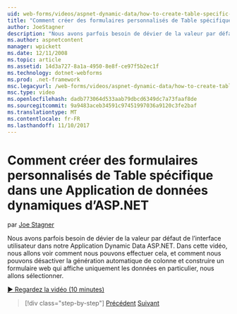```yaml
---
uid: web-forms/videos/aspnet-dynamic-data/how-to-create-table-specific-custom-forms-in-an-aspnet-dynamic-data-application
title: "Comment créer des formulaires personnalisés de Table spécifique dans une Application de données ASP.NET Dynamic | Documents Microsoft"
author: JoeStagner
description: "Nous avons parfois besoin de dévier de la valeur par défaut de l’interface utilisateur dans notre Application Dynamic Data ASP.NET. Dans cette vidéo, nous verrons comment nous pouvons effectuer cela, et comment nous pouvons désactiver..."
ms.author: aspnetcontent
manager: wpickett
ms.date: 12/11/2008
ms.topic: article
ms.assetid: 14d3a727-8a1a-4950-8e8f-ce97f5b2ec1f
ms.technology: dotnet-webforms
ms.prod: .net-framework
msc.legacyurl: /web-forms/videos/aspnet-dynamic-data/how-to-create-table-specific-custom-forms-in-an-aspnet-dynamic-data-application
msc.type: video
ms.openlocfilehash: dadb773064d533aab79dbcd6349dc7a73faaf8de
ms.sourcegitcommit: 9a9483aceb34591c97451997036a9120c3fe2baf
ms.translationtype: MT
ms.contentlocale: fr-FR
ms.lasthandoff: 11/10/2017
---
```

<a name="how-to-create-table-specific-custom-forms-in-an-aspnet-dynamic-data-application"></a>Comment créer des formulaires personnalisés de Table spécifique dans une Application de données dynamiques d’ASP.NET
====================
par [Joe Stagner](https://github.com/JoeStagner)

Nous avons parfois besoin de dévier de la valeur par défaut de l’interface utilisateur dans notre Application Dynamic Data ASP.NET. Dans cette vidéo, nous allons voir comment nous pouvons effectuer cela, et comment nous pouvons désactiver la génération automatique de colonne et construire un formulaire web qui affiche uniquement les données en particulier, nous allons sélectionner.

[&#9654; Regardez la vidéo (10 minutes)](https://channel9.msdn.com/Blogs/ASP-NET-Site-Videos/how-to-create-table-specific-custom-forms-in-an-aspnet-dynamic-data-application)

>[!div class="step-by-step"]
[Précédent](how-to-remove-columns-from-your-dynamicdata-data-grids.md)
[Suivant](aspnet-dynamic-data-custom-form-formatting.md)
